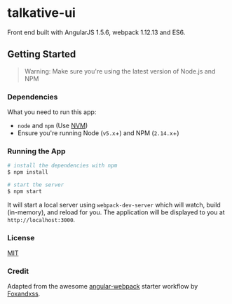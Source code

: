 # talkative-ui

Front end built with AngularJS 1.5.6, webpack 1.12.13 and ES6.

## Getting Started

> Warning: Make sure you're using the latest version of Node.js and NPM

### Dependencies

What you need to run this app:
* `node` and `npm` (Use [NVM](https://github.com/creationix/nvm))
* Ensure you're running Node (`v5.x`+) and NPM (`2.14.x`+)

### Running the App

```bash
# install the dependencies with npm
$ npm install

# start the server
$ npm start
```

It will start a local server using `webpack-dev-server` which will watch, build (in-memory), and reload for you. The application will be displayed to you at `http://localhost:3000`.


### License

[MIT](/LICENSE)

### Credit

Adapted from the awesome [angular-webpack](https://github.com/creationix/nvm) starter workflow by [Foxandxss](https://github.com/Foxandxss).
